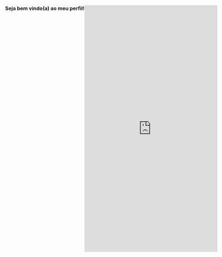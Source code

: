 ###  Seja bem vindo(a) ao meu perfil!  <iframe src="https://giphy.com/embed/l1KVcPPAkovp15Sne" width="45%" height="20%" style="position:absolute" frameBorder="0" class="giphy-embed" allowFullScreen>
<!--
**carol-mira/carol-mira** is a ✨ _special_ ✨ repository because its `README.md` (this file) appears on your GitHub profile.

Here are some ideas to get you started:

- 🔭 I’m currently working on ...
- 🌱 I’m currently learning ...
- 👯 I’m looking to collaborate on ...
- 🤔 I’m looking for help with ...
- 💬 Ask me about ...
- 📫 How to reach me: ...
- 😄 Pronouns: ...
- ⚡ Fun fact: ...
-->

